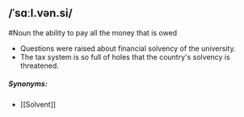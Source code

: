 ## /ˈsɑːl.vən.si/  
#Noun 
the ability to pay all the money that is owed

- Questions were raised about financial solvency of the university.
- The tax system is so full of holes that the country's solvency is threatened.

##### Synonyms:
- [[Solvent]]